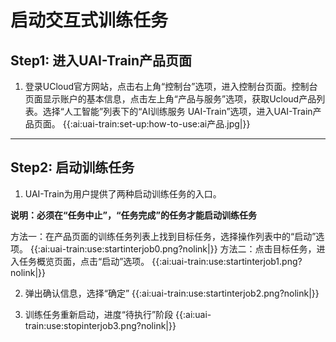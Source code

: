 

# 启动交互式训练任务

## Step1: 进入UAI-Train产品页面

1. 登录UCloud官方网站，点击右上角“控制台”选项，进入控制台页面。控制台页面显示账户的基本信息，点击左上角“产品与服务”选项，获取Ucloud产品列表。选择“人工智能”列表下的“AI训练服务 UAI-Train”选项，进入UAI-Train产品页面。 
{{:ai:uai-train:set-up:how-to-use:ai产品.jpg|}}

----

## Step2: 启动训练任务

1. UAI-Train为用户提供了两种启动训练任务的入口。

**说明：必须在“任务中止”，“任务完成”的任务才能启动训练任务** 

方法一：在产品页面的训练任务列表上找到目标任务，选择操作列表中的“启动”选项。
{{:ai:uai-train:use:startinterjob0.png?nolink|}} 
方法二：点击目标任务，进入任务概览页面，点击“启动”选项。
{{:ai:uai-train:use:startinterjob1.png?nolink|}}


2. 弹出确认信息，选择“确定” 
{{:ai:uai-train:use:startinterjob2.png?nolink|}}


3. 训练任务重新启动，进度“待执行”阶段
{{:ai:uai-train:use:stopinterjob3.png?nolink|}}


